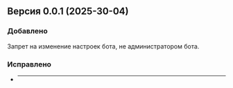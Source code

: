 ## Версия 0.0.1 (2025-30-04)

### Добавлено

Запрет на изменение настроек бота, не администратором бота.

### Исправлено

- _____